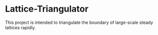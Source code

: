 # Lattice-Triangulator

This project is intended to triangulate the boundary of large-scale steady
lattices rapidly.
